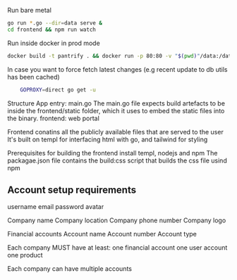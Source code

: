 Run bare metal

```bash
go run *.go --dir=data serve &
cd frontend && npm run watch
```

Run inside docker in prod mode

```bash
docker build -t pantrify . && docker run -p 80:80 -v "$(pwd)"/data:/data pantrify
```

In case you want to force fetch latest changes (e.g recent update to db utils has been cached)

```bash
    GOPROXY=direct go get -u
```

Structure
App entry: main.go
The main.go file expects build artefacts to be inside the frontend/static folder,
which it uses to embed the static files into the binary.
frontend: web portal

Frontend conatins all the publicly available files that are served to the user
It's built on templ for interfacing html with go, and tailwind for styling

Prerequisites for building the frontend
install templ, nodejs and npm
The packagae.json file contains the build:css script that builds the css file usind npm

## Account setup requirements

username
email
password
avatar

Company name
Company location
Company phone number
Company logo

Financial accounts
Account name
Account number
Account type

Each company MUST have at least:
one financial account
one user account
one product

Each company can have multiple accounts
